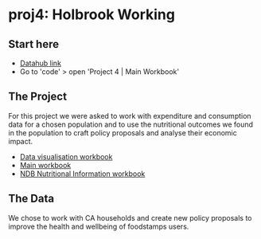 # proj4: Holbrook Working


## Start here

- [Datahub link](http://datahub.berkeley.edu/user-redirect/interact?account=chanvarma&repo=proj4-eep153sp19-holbrook-working&branch=master&path=)
- Go to 'code' > open 'Project 4 | Main Workbook'

## The Project

For this project we were asked to work with expenditure and consumption data for a chosen population and to use the nutritional outcomes we found in the population to craft policy proposals and analyse their economic impact.

- [Data visualisation workbook](https://github.com/chanvarma/proj4-eep153sp19-holbrook-working/blob/master/code/sanni/food_data.ipynb)
- [Main workbook](https://github.com/chanvarma/proj4-eep153sp19-holbrook-working/blob/master/code/Project%204%20%7C%20Main%20workbook.ipynb)
- [NDB Nutritional Information workbook](https://github.com/chanvarma/proj4-eep153sp19-holbrook-working/blob/master/code/sanni/nutrition_us_ndb.ipynb)


## The Data

We chose to work with CA households and create new policy proposals to improve the health and wellbeing of foodstamps users.
